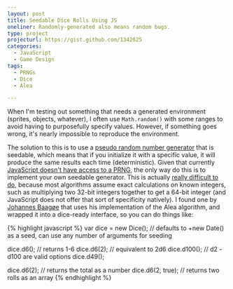 ```yaml
---
layout: post
title: Seedable Dice Rolls Using JS
oneliner: Randomly-generated also means random bugs. 
type: project
projecturl: https://gist.github.com/1342625
categories:
  - JavaScript
  - Game Design
tags:
  - PRNGs
  - Dice
  - Alea

---
```


When I'm testing out something that needs a generated environment (sprites, objects, whatever), I often use `Math.random()` with some ranges to avoid having to purposefully specify values. However, if something goes wrong, it's nearly impossible to reproduce the environment.

The solution to this is to use a [pseudo random number generator][] that is seedable, which means that if you initialize it with a specific value, it will produce the same results each time (deterministic). Given that currently [JavaScript doesn't have access to a PRNG][], the only way do this is to implement your own seedable generator. This is actually [really difficult to do][], because most algorithms assume exact calculations on known integers, such as multiplying two 32-bit integers together to get a 64-bit integer (and JavaScript does not offer that sort of specificity natively). I found one by [Johannes Baagøe][] that uses his implementation of the Alea algorithm, and wrapped it into a dice-ready interface, so you can do things like:

{% highlight javascript %}
var dice = new Dice(); // defaults to +new Date() as a seed, can use any number of arguments for seeding

dice.d6(); // returns 1-6
dice.d6(2); // equivalent to 2d6
dice.d100(); // d2 - d100 are valid options
dice.d49();

dice.d6(2); // returns the total as a number
dice.d6(2, true); // returns two rolls as an array
{% endhighlight %}


[pseudo random number generator]: http://en.wikipedia.org/wiki/Pseudorandom_number_generator
[really difficult to do]: http://baagoe.com/en/RandomMusings/javascript
[JavaScript doesn't have access to a PRNG]: https://bugzilla.mozilla.org/show_bug.cgi?id=440046
[Johannes Baagøe]: http://baagoe.com/en/RandomMusings/javascript/
